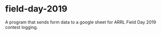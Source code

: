 # field-day-2019
A program that sends form data to a google sheet for ARRL Field Day 2019 contest logging.
